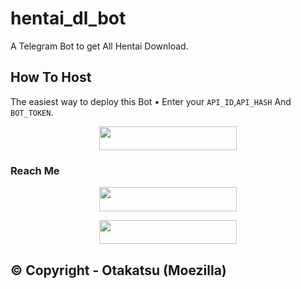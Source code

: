 # hentai_dl_bot
A Telegram Bot to get All Hentai Download.

## How To Host
The easiest way to deploy this Bot
• Enter your ```API_ID```,```API_HASH``` And ```BOT_TOKEN```.
<p align="center"><a href="https://heroku.com/deploy?template=https://github.com/Moezilla/hentai_dl_bot"> <img src="https://img.shields.io/badge/Deploy%20To%20Heroku-black?style=for-the-badge&logo=heroku" width="220" height="38.45"/></a></p>
 

### Reach Me

<p align="center"><a href="https://discord.otakatsu.studio"> <img src="https://img.shields.io/badge/Discord%20Server-pink?style=for-the-badge" width="220" height="38.45"/></a></p>

<p align="center"><a href="https://Telegram.otakatsu.studio"> <img src="https://img.shields.io/badge/Telegram%20Channel-blue?style=for-the-badge" width="220" height="38.45"/></a></p>

## © Copyright - Otakatsu (Moezilla) 
